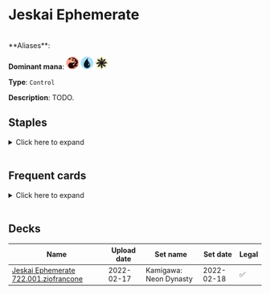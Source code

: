 <!-- This page is automatically generated by Myr: do not update it manually. Changes directly applied here will be lost. -->
# Jeskai Ephemerate
<br/>
**Aliases**: 

**Dominant mana**: <img src="../resources/images/mana/R.png" width="25"/> <img src="../resources/images/mana/U.png" width="25"/> <img src="../resources/images/mana/W.png" width="25"/>

**Type**: `Control`

**Description**: TODO.

## **Staples**

<details>
  <summary>Click here to expand</summary>
</details><br/>

## **Frequent cards**

<details>
  <summary>Click here to expand</summary>
</details><br/>

## **Decks**

| Name | Upload date | Set name | Set date | Legal |
| -----| ----------- | -------- | -------- | ----- |
| [Jeskai Ephemerate 722.001.ziofrancone](https://www.mtggoldfish.com/deck/4620539) | 2022-02-17 | Kamigawa: Neon Dynasty | 2022-02-18 | ✅ |


